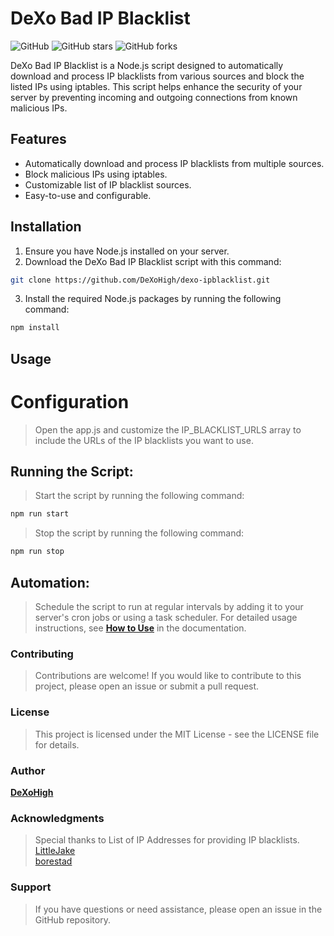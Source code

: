 # DeXo Bad IP Blacklist

![GitHub](https://img.shields.io/github/license/DeXoHigh/dexo-ipblacklist)
![GitHub stars](https://img.shields.io/github/stars/DeXoHigh/dexo-ipblacklist?style=social)
![GitHub forks](https://img.shields.io/github/forks/DeXoHigh/dexo-ipblacklist?style=social)

DeXo Bad IP Blacklist is a Node.js script designed to automatically download and process IP blacklists from various sources and block the listed IPs using iptables. This script helps enhance the security of your server by preventing incoming and outgoing connections from known malicious IPs.

## Features

- Automatically download and process IP blacklists from multiple sources.
- Block malicious IPs using iptables.
- Customizable list of IP blacklist sources.
- Easy-to-use and configurable.

## Installation

1. Ensure you have Node.js installed on your server.
2. Download the DeXo Bad IP Blacklist script with this command:

```bash
git clone https://github.com/DeXoHigh/dexo-ipblacklist.git
```

3. Install the required Node.js packages by running the following command:

```bash
npm install
```

## Usage

# Configuration
> Open the app.js and customize the IP_BLACKLIST_URLS array to include the URLs of the IP blacklists you want to use.

## Running the Script:
> Start the script by running the following command:
```bash
npm run start
```
> Stop the script by running the following command:
```bash
npm run stop
```

## Automation:
> Schedule the script to run at regular intervals by adding it to your server's cron jobs or using a task scheduler.
For detailed usage instructions, see **[How to Use](#usage)** in the documentation.

### Contributing
> Contributions are welcome! If you would like to contribute to this project, please open an issue or submit a pull request.

### License
> This project is licensed under the MIT License - see the LICENSE file for details.

### Author
**[DeXoHigh](https://github.com/DeXoHigh)**

### Acknowledgments
> Special thanks to List of IP Addresses for providing IP blacklists.<br />
[LittleJake](https://github.com/LittleJake) <br />
[borestad](https://github.com/borestad)

### Support
> If you have questions or need assistance, please open an issue in the GitHub repository.
